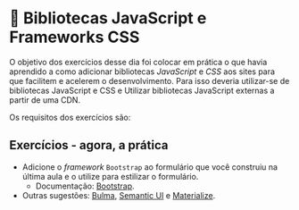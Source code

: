 # :pencil: Bibliotecas JavaScript e Frameworks CSS

O objetivo dos exercícios desse dia foi colocar em prática o que havia aprendido a como adicionar bibliotecas _JavaScript_ e _CSS_ aos sites para que facilitem e acelerem o desenvolvimento. Para isso deveria utilizar-se de bibliotecas JavaScript e CSS e Utilizar bibliotecas JavaScript externas a partir de uma CDN.

Os requisitos dos exercícios são:

## Exercícios - agora, a prática

- Adicione o _framework_ `Bootstrap` ao formulário que você construiu na última aula e o utilize para estilizar o formulário.
  - Documentação: [Bootstrap](https://getbootstrap.com/).
- Outras sugestões: [Bulma](https://bulma.io/), [Semantic UI](https://semantic-ui.com/) e [Materialize](https://materializecss.com/).
